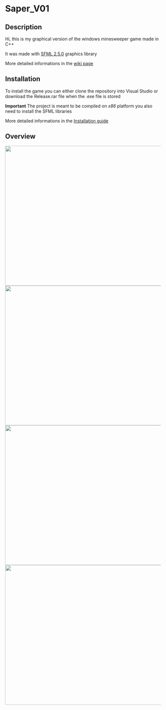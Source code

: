 # Saper_V01

## Description
Hi, this is my graphical version of the windows minesweeper game made in C++

It was made with [SFML 2.5.0](https://www.sfml-dev.org/index.php) graphics library

More detailed informations in the [wiki page](https://github.com/martinrybka2000/Saper_V01/wiki)

## Installation
To install the game you can either clone the repository into Visual Studio or download the Release.rar file when the .exe file is stored


<B>Important</B> The project is meant to be compiled on <I>x86</I> platform you also need to install the SFML libraries

More detailed informations in the [Installation guide](https://github.com/martinrybka2000/Saper_V01/wiki/Installation-guide)

## Overview
<img src="https://user-images.githubusercontent.com/39592198/152680642-60220300-9172-4f75-930e-7c3126525f2a.png" width="650" height="450"/>
<img src="https://user-images.githubusercontent.com/39592198/152680658-0ba433dd-a908-4eb3-b1ba-7eba26fe63c2.png" width="650" height="450"/>
<img src="https://user-images.githubusercontent.com/39592198/152680674-780dc985-ed8f-4f87-803b-a68f1967368a.png" width="650" height="450"/>
<img src="https://user-images.githubusercontent.com/39592198/152680693-6c155253-d1c4-4b9c-8874-e3076ceeccb7.png" width="650" height="450"/>
